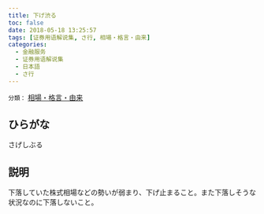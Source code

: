 ```yaml
---
title: 下げ渋る
toc: false
date: 2018-05-18 13:25:57
tags: [证券用语解说集, さ行, 相場・格言・由来]
categories:
  - 金融服务
  - 证券用语解说集
  - 日本語
  - さ行
---
```


`分類：` [相場・格言・由来](/tags/相場・格言・由来/)

## ひらがな

さげしぶる

## 説明

下落していた株式相場などの勢いが弱まり、下げ止まること。また下落しそうな状況なのに下落しないこと。
